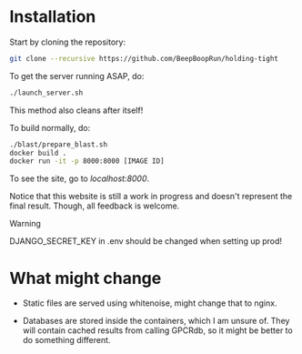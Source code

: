 # Installation
Start by cloning the repository:

```bash
git clone --recursive https://github.com/BeepBoopRun/holding-tight
```

To get the server running ASAP, do:

```bash
./launch_server.sh
```
This method also cleans after itself!


To build normally, do:
```bash
./blast/prepare_blast.sh
docker build .
docker run -it -p 8000:8000 [IMAGE ID] 
```

To see the site, go to *localhost:8000*.

Notice that this website is still a work in progress and doesn't represent the final result. Though, all feedback is welcome.

> [!WARNING]  
> DJANGO_SECRET_KEY in .env should be changed when setting up prod!

# What might change

- Static files are served using whitenoise, might change that to nginx.

- Databases are stored inside the containers, which I am unsure of. They will contain cached results from calling GPCRdb, so it might be better to do something different.



